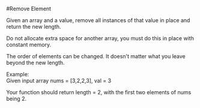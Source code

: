 #Remove Element  

Given an array and a value, remove all instances of that value in place and return the new length.  

Do not allocate extra space for another array, you must do this in place with constant memory.  

The order of elements can be changed. It doesn't matter what you leave beyond the new length.  

Example:  
Given input array nums = [3,2,2,3], val = 3  

Your function should return length = 2, with the first two elements of nums being 2.  
